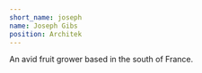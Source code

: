 ```yaml
---
short_name: joseph
name: Joseph Gibs
position: Architek
---
```

An avid fruit grower based in the south of France.